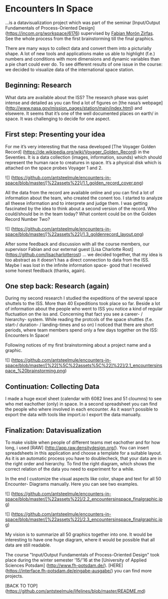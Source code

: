 # Encounters In Space

...is a datavisualization project which was part of the seminar [Input/Output Fundamentals of Process-Oriented Design] (https://incom.org/workspace/6176) supervised by [Fabian Morón Zirfas](https://github.com/fabiantheblind).
See the whole process from the first brainstorming till the final graphics.

There are many ways to collect data and convert them into a picturially shape. A lot of new tools and applications make us able to highlight (f.e.) numbers and conditions with more dimensions and dynamic variables than a pie chart could ever do.
To see different results of one issue in the course: we decided to visualize data of the international space station. 

Beginning: Research
------------------

What data are available about the ISS?
The research phase was quiet intense and detailed as you can find a lot of figures on [the nasa’s webpage] (http://www.nasa.gov/mission_pages/station/main/index.html) and elsewere. It seems that it’s one of the well documented places on earth/ in space. It was challenging to decide for one aspect.


First step: Presenting your idea
---------------------------------

For me it’s very interesting that the nasa developed  [The Voyager Golden Record] (https://de.wikipedia.org/wiki/Voyager_Golden_Record) in the Seventies. It is a data collection (images, information, sounds) which should represent the human race to creatures in space. It’s a physical disk which is attached on the space probes Voyager 1 and 2.

![] (https://github.com/antsteelmule/encounters-in-space/blob/master/[%22assets%22]/1.1_golden_record_cover.png)

All the data from the record are available online and you can find a lot of information about the team, who created the conent too. I started to analyze all theese information and to interprete and judge them. I was getting fascinated by the idea to think about a second version of the record. Who could/should be in the team today? What content could be on the Golden Record Number Two?

![] (https://github.com/antsteelmule/encounters-in-space/blob/master/[%22assets%22]/1.3_goldenrecord_layout.png)

After some feedback and discussion with all the course members, our supervisor Fabian and our external guest [Lisa Charlotte Rost] (https://github.com/lisacharlotterost) ... we decided together, that my idea is too abstract as it doesn’t has a direct connection to data from the ISS. Maybe I was lost in the infinite information space- good that I received some honest feedback (thanks, again).



One step back: Research (again)
---------------

During my second research I studied the expeditions of the several space shuttels to the ISS. More than 40 Expeditions took place so far. Beside a lot of information about the people who went to ISS you notice a kind of regular fluctuation on the iss and. Concerning that fact you see a career- / hierarchy- system. While reading the protcols of the space shuttles (f.e. start-/ duration- / landing-times and so on)  I noticed that there are short periods, where team members spend only a few days together on the ISS: Encounters In Space!

Following notices of my first brainstorming about a project name and a graphic.

![] (https://github.com/antsteelmule/encounters-in-space/blob/master/[%22[%5C%22assets%5C%22]%22]/2.1_encountersinspace_%20brainstorming.png)

Continuation: Collecting Data
-----------------
I made a huge excel sheet (calendar with 6082 lines and 51 cloumns) to see who met eachother (only) in space. In a second spreadsheet you can find the people who where involved in each encounter.
As it wasn’t possible to export the data with tools like import.io I export the data manually. 


Finalization: Datavisualization
------------------
To make visible when people of different teams met eachother and for how long, i used [RAW] (http://app.raw.densitydesign.org/).
You can insert spreadsheets in this application and choose a template for a suitable layout. As it is an automatic process you have to doublecheck, that your data are in the right order and hierarchy. To find the right diagram, which shows the correct relation of the data you need to experiment for a while.

In the end I customize the visual aspects like color, shape and text for all 50 Encounter- Diagrams manually. Here you can see two examples.

![] (https://github.com/antsteelmule/encounters-in-space/blob/master/[%22assets%22]/2.2_encountersinspace_finalgraphic.jpg)


![] (https://github.com/antsteelmule/encounters-in-space/blob/master/[%22assets%22]/2.3_encountersinspace_finalgraphic.jpg)

My vision is to summarize all 50 graphics together into one. It would be interesting to have one huge diagram, where it would be possible that all data are still readable.

The course "Input/Output Fundamentals of Process-Oriented Design" took place during the winter semester '15/'16 at the [University of Applied Sciences Potsdam] (http://www.fh-potsdam.de/). [HERE] (https://interface.fh-potsdam.de/eingabe-ausgabe/) you can find more projects.

[BACK TO TOP] (https://github.com/antsteelmule/lifelines/blob/master/README.md)









